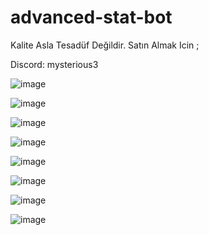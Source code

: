 # advanced-stat-bot


Kalite Asla Tesadüf Değildir.
Satın Almak Icin ;

Discord: mysterious3

![image](https://github.com/mysteriouss3/advanced-stat-bot/assets/142053394/7ca47cda-65e2-4ce2-bb99-d22a69b98668)

![image](https://github.com/mysteriouss3/advanced-stat-bot/assets/142053394/30774c73-e419-4308-bed8-7d776ac62c55)

![image](https://github.com/mysteriouss3/advanced-stat-bot/assets/142053394/939d0ab7-7e14-4717-b1cf-c5b795998aef)

![image](https://github.com/mysteriouss3/advanced-stat-bot/assets/142053394/d9fbc72d-50fa-4619-8854-f96fb71aeecc)

![image](https://github.com/mysteriouss3/advanced-stat-bot/assets/142053394/b86b797c-7fe5-49cf-92e2-780dff9de7c9)

![image](https://github.com/mysteriouss3/advanced-stat-bot/assets/142053394/e7ea2a00-5495-4456-8e1d-37a3acc6bc04)

![image](https://github.com/mysteriouss3/advanced-stat-bot/assets/142053394/bca2a749-b4b7-47ea-87f0-0c493d2fb02d)

![image](https://github.com/mysteriouss3/advanced-stat-bot/assets/142053394/928243c3-8eb2-4454-8ad4-4312c43db9c0)

